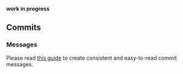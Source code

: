 __work in progress__

## Commits
### Messages
Please read [this guide](https://chris.beams.io/posts/git-commit/) to create consistent and easy-to-read commit messages.
